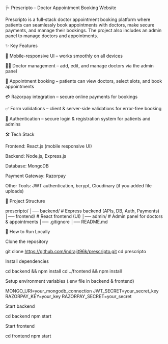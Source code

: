 🩺 Prescripto – Doctor Appointment Booking Website

Prescripto is a full-stack doctor appointment booking platform where patients can seamlessly book appointments with doctors, make secure payments, and manage their bookings. The project also includes an admin panel to manage doctors and appointments.

✨ Key Features

📱 Mobile-responsive UI – works smoothly on all devices

👨‍⚕️ Doctor management – add, edit, and manage doctors via the admin panel

📅 Appointment booking – patients can view doctors, select slots, and book appointments

💳 Razorpay integration – secure online payments for bookings

✅ Form validations – client & server-side validations for error-free booking

🔐 Authentication – secure login & registration system for patients and admins

🛠️ Tech Stack

Frontend: React.js (mobile responsive UI)

Backend: Node.js, Express.js

Database: MongoDB

Payment Gateway: Razorpay

Other Tools: JWT authentication, bcrypt, Cloudinary (if you added file uploads)

📂 Project Structure

prescripto/
│── backend/        # Express backend (APIs, DB, Auth, Payments)
│── frontend/       # React frontend (UI)
│── admin/          # Admin panel for doctors & appointments
│── .gitignore
│── README.md


🚀 How to Run Locally

Clone the repository

git clone https://github.com/indrajit96k/prescripto.git
cd prescripto


Install dependencies

cd backend && npm install
cd ../frontend && npm install


Setup environment variables (.env file in backend & frontend)

MONGO_URI=your_mongodb_connection
JWT_SECRET=your_secret_key
RAZORPAY_KEY=your_key
RAZORPAY_SECRET=your_secret


Start backend

cd backend
npm start

Start frontend

cd frontend
npm start

